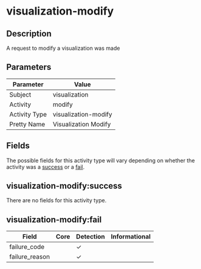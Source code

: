visualization-modify
====================

Description
-----------
A request to modify a visualization was made

Parameters
----------
| Parameter     | Value                |
| ------------- | -------------------- |
| Subject       | visualization        |
| Activity      | modify               |
| Activity Type | visualization-modify |
| Pretty Name   | Visualization Modify |


Fields
------

The possible fields for this activity type will vary depending on whether the activity was a [success](#visualization-modifysuccess) or a [fail](#visualization-modifyfail).


visualization-modify:success
----------------------------

There are no fields for this activity type.


visualization-modify:fail
-------------------------

| Field          | Core | Detection | Informational |
| -------------- | ---- | --------- | ------------- |
| failure_code   |      | &#10003;  |               |
| failure_reason |      | &#10003;  |               |